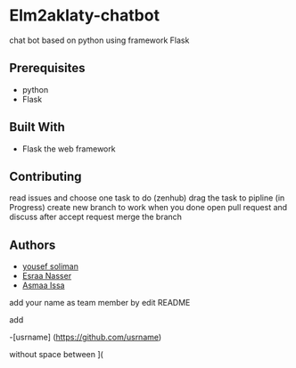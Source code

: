 # Elm2aklaty-chatbot
chat bot based on python using framework Flask

## Prerequisites
* python
* Flask

## Built With
* Flask the web framework

## Contributing
read issues and choose one task to do
(zenhub) drag the task to pipline (in Progress)
create new branch to work 
when you done open pull request and discuss
after accept request merge the branch

## Authors
* [yousef soliman](https://github.com/yousef-soliman)
* [Esraa Nasser](https://github.com/esraa-nasser)
* [Asmaa Issa](https://github.com/Asmaa-Issa)

add your name as team member by edit README

add 

-[usrname] (https://github.com/usrname)

without space between ](
